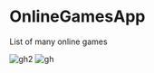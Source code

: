 # OnlineGamesApp
List of many online games

![gh2](https://github.com/salvator627/OnlineGamesApp/assets/57354073/96be7dea-0348-4cdd-8ec7-a6f66eec1fd6) ![gh](https://github.com/salvator627/OnlineGamesApp/assets/57354073/a7f90978-24be-4c0b-bddd-d6c42ba90b6a)



